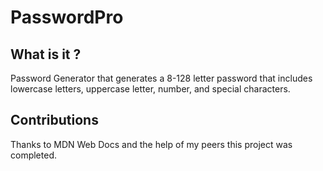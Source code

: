 # PasswordPro

## What is it ?

Password Generator that generates a 8-128 letter password that includes lowercase letters, uppercase letter, number, and special characters.


## Contributions

Thanks to MDN Web Docs and the help of my peers this project was completed.